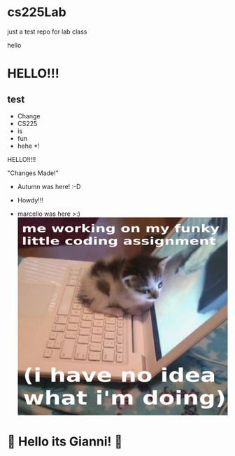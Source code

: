 # cs225Lab
just a test repo for lab class

hello


# HELLO!!!

## test
* Change
* CS225
* is
* fun
* hehe
*!


HELLO!!!!!

"Changes Made!"
* Autumn was here! :-D

* Howdy!!!

* marcello was here >:)
![funny cat image](https://github.com/marric72/cs225Lab/blob/main/me_coding.png?raw=true)

# 👋 **Hello its Gianni!** 🚀 
